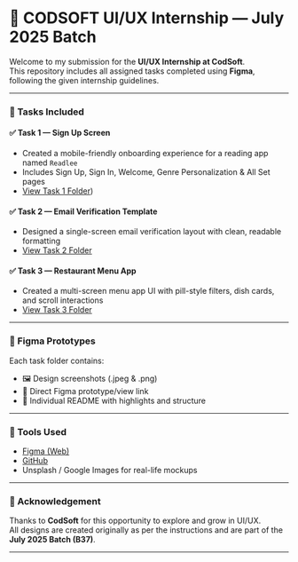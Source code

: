 # 🌟 CODSOFT UI/UX Internship — July 2025 Batch

Welcome to my submission for the **UI/UX Internship at CodSoft**.  
This repository includes all assigned tasks completed using **Figma**, following the given internship guidelines.

---

### 📁 Tasks Included

#### ✅ Task 1 — Sign Up Screen
- Created a mobile-friendly onboarding experience for a reading app named `Readlee`
- Includes Sign Up, Sign In, Welcome, Genre Personalization & All Set pages  
- [View Task 1 Folder](./Task%201%20-%20Mobile%20signup%20flow))

#### ✅ Task 2 — Email Verification Template
- Designed a single-screen email verification layout with clean, readable formatting  
- [View Task 2 Folder](./Task%202%20-%20Email%20Verification)

#### ✅ Task 3 — Restaurant Menu App
- Created a multi-screen menu app UI with pill-style filters, dish cards, and scroll interactions  
- [View Task 3 Folder](./Task%203%20-%20Restaurant%20Menu%20App)

---

### 🔗 Figma Prototypes

Each task folder contains:
- 🖼 Design screenshots (.jpeg & .png)
- 🔗 Direct Figma prototype/view link
- 📄 Individual README with highlights and structure

---

### 🧰 Tools Used

- [Figma (Web)](https://www.figma.com/)
- [GitHub](https://github.com/)
- Unsplash / Google Images for real-life mockups

---

### 🙌 Acknowledgement

Thanks to **CodSoft** for this opportunity to explore and grow in UI/UX.  
All designs are created originally as per the instructions and are part of the **July 2025 Batch (B37)**.

---
